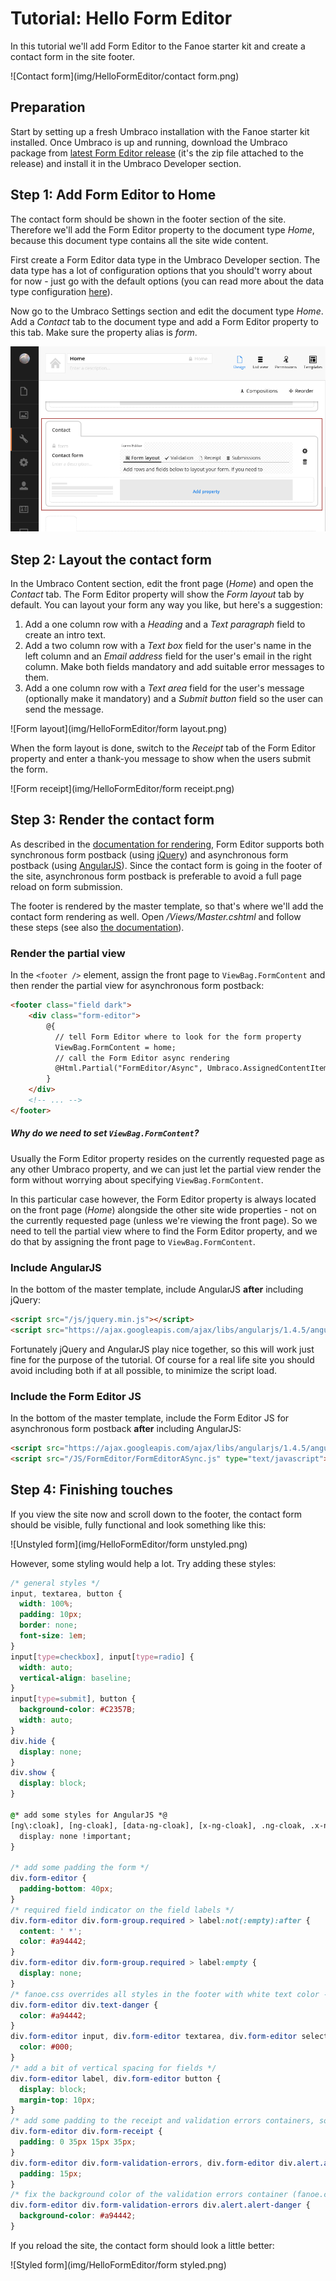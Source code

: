# Tutorial: Hello Form Editor
In this tutorial we'll add Form Editor to the Fanoe starter kit and create a contact form in the site footer.

![Contact form](img/HelloFormEditor/contact form.png)

## Preparation
Start by setting up a fresh Umbraco installation with the Fanoe starter kit installed. Once Umbraco is up and running, download the Umbraco package from [latest Form Editor release](https://github.com/kjac/FormEditor/releases) (it's the zip file attached to the release) and install it in the Umbraco Developer section.

## Step 1: Add Form Editor to Home
The contact form should be shown in the footer section of the site. Therefore we'll add the Form Editor property to the document type *Home*, because this document type contains all the site wide content.

First create a Form Editor data type in the Umbraco Developer section. The data type has a lot of configuration options that you should't worry about for now - just go with the default options (you can read more about the data type configuration [here](../Docs/install.md)).

Now go to the Umbraco Settings section and edit the document type *Home*. Add a *Contact* tab to the document type and add a Form Editor property to this tab. Make sure the property alias is *form*.

![Document type](img/HelloFormEditor/doctype.png)


## Step 2: Layout the contact form
In the Umbraco Content section, edit the front page (*Home*) and open the *Contact* tab. The Form Editor property will show the *Form layout* tab by default. You can layout your form any way you like, but here's a suggestion:

1. Add a one column row with a *Heading* and a *Text paragraph* field to create an intro text.
2. Add a two column row with a *Text box* field for the user's name in the left column and an *Email address* field for the user's email in the right column. Make both fields mandatory and add suitable error messages to them.
3. Add a one column row with a *Text area* field for the user's message (optionally make it mandatory) and a *Submit button* field so the user can send the message.

![Form layout](img/HelloFormEditor/form layout.png)

When the form layout is done, switch to the *Receipt* tab of the Form Editor property and enter a thank-you message to show when the users submit the form.

![Form receipt](img/HelloFormEditor/form receipt.png)

## Step 3: Render the contact form
As described in the [documentation for rendering](../Docs/render.md), Form Editor supports both synchronous form postback (using [jQuery](https://jquery.com/)) and asynchronous form postback (using [AngularJS](https://angularjs.org/)). Since the contact form is going in the footer of the site, asynchronous form postback is preferable to avoid a full page reload on form submission.

The footer is rendered by the master template, so that's where we'll add the contact form rendering as well. Open */Views/Master.cshtml* and follow these steps (see also [the documentation](../Docs/render.md#1-2-3-done)).

### Render the partial view
In the ```<footer />``` element, assign the front page to ```ViewBag.FormContent``` and then render the partial view for asynchronous form postback:

```html
<footer class="field dark">
    <div class="form-editor">
        @{
          // tell Form Editor where to look for the form property
          ViewBag.FormContent = home;
          // call the Form Editor async rendering
          @Html.Partial("FormEditor/Async", Umbraco.AssignedContentItem)
        }
    </div>
    <!-- ... -->
</footer>
```

##### Why do we need to set `ViewBag.FormContent`?
Usually the Form Editor property resides on the currently requested page as any other Umbraco property, and we can just let the partial view render the form without worrying about specifying `ViewBag.FormContent`. 

In this particular case however, the Form Editor property is always located on the front page (*Home*) alongside the other site wide properties - not on the currently requested page (unless we're viewing the front page). So we need to tell the partial view where to find the Form Editor property, and we do that by assigning the front page to `ViewBag.FormContent`.

### Include AngularJS
In the bottom of the master template, include AngularJS **after** including jQuery:

```html
<script src="/js/jquery.min.js"></script>
<script src="https://ajax.googleapis.com/ajax/libs/angularjs/1.4.5/angular.min.js"></script>
```

Fortunately jQuery and AngularJS play nice together, so this will work just fine for the purpose of the tutorial. Of course for a real life site you should avoid including both if at all possible, to minimize the script load.

### Include the Form Editor JS
In the bottom of the master template, include the Form Editor JS for asynchronous form postback **after** including AngularJS:

```html
<script src="https://ajax.googleapis.com/ajax/libs/angularjs/1.4.5/angular.min.js"></script>
<script src="/JS/FormEditor/FormEditorASync.js" type="text/javascript"></script>
```

## Step 4: Finishing touches
If you view the site now and scroll down to the footer, the contact form should be visible, fully functional and look something like this:

![Unstyled form](img/HelloFormEditor/form unstyled.png)

However, some styling would help a lot. Try adding these styles:

```css
/* general styles */
input, textarea, button {
  width: 100%;
  padding: 10px;
  border: none;
  font-size: 1em;
}
input[type=checkbox], input[type=radio] {
  width: auto;
  vertical-align: baseline;
}
input[type=submit], button {
  background-color: #C2357B;
  width: auto;
}
div.hide {
  display: none;
}
div.show {
  display: block;
}

@* add some styles for AngularJS *@
[ng\:cloak], [ng-cloak], [data-ng-cloak], [x-ng-cloak], .ng-cloak, .x-ng-cloak {
  display: none !important;
}

/* add some padding the form */
div.form-editor {
  padding-bottom: 40px;
}
/* required field indicator on the field labels */
div.form-editor div.form-group.required > label:not(:empty):after {
  content: ' *';
  color: #a94442;
}
div.form-editor div.form-group.required > label:empty {
  display: none;
}
/* fanoe.css overrides all styles in the footer with white text color - we need to do something about that */
div.form-editor div.text-danger {
  color: #a94442;
}
div.form-editor input, div.form-editor textarea, div.form-editor select {
  color: #000;
}
/* add a bit of vertical spacing for fields */
div.form-editor label, div.form-editor button {
  display: block;
  margin-top: 10px;
}
/* add some padding to the receipt and validation errors containers, so they align with the form layout */
div.form-editor div.form-receipt {
  padding: 0 35px 15px 35px;
}
div.form-editor div.form-validation-errors, div.form-editor div.alert.alert-danger {
  padding: 15px;
}
/* fix the background color of the validation errors container (fanoe.css makes it rather pale) */
div.form-editor div.form-validation-errors div.alert.alert-danger {
  background-color: #a94442;
}
```

If you reload the site, the contact form should look a little better:

![Styled form](img/HelloFormEditor/form styled.png)

